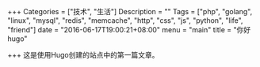 +++
Categories = ["技术", "生活"]
Description = ""
Tags = ["php", "golang", "linux", "mysql", "redis", "memcache", "http", "css", "js", "python", "life", "friend"]
date = "2016-06-17T19:00:21+08:00"
menu = "main"
title = "你好 hugo"

+++
这是使用Hugo创建的站点中的第一篇文章。
